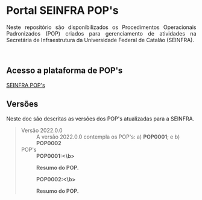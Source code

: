<h1>Portal SEINFRA POP's</h1>

<p align="justify">
Neste repositório são disponibilizados os Procedimentos Operacionais Padronizados (POP) criados para gerenciamento de atividades na Secretária de Infraestrutura da Universidade Federal de Catalão (SEINFRA). 
</p>
<br>

<h2>Acesso a plataforma de POP's</h2>
<a href="https://wmpjrufg.github.io/SEINFRA/" target="_blank">SEINFRA POP's</a>
<br>

<h2>Versões</h2>
<p align="justify">
Neste doc são descritas as versões dos POP's atualizadas para a SEINFRA. 
</p>

<blockquote>
<dt>Versão 2022.0.0</dt>
<dd> A versão 2022.0.0 contempla os POP's: a) <b>POP0001</b>; e b) <b>POP0002</b></dd>
<dt> POP's</dt>
<dd> <b>POP0001:<\b><p align="justify">Resumo do POP.</p></dd>
<dd> <b>POP0002:<\b><p align="justify">Resumo do POP.</p></dd>
</dl>
</blockquote>
